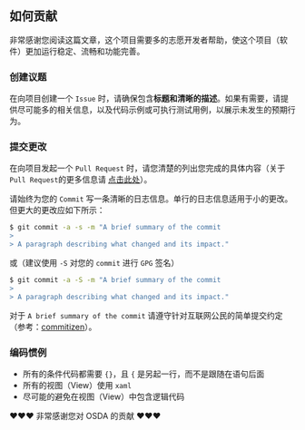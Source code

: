 ## 如何贡献

非常感谢您阅读这篇文章，这个项目需要多的志愿开发者帮助，使这个项目（软件）更加运行稳定、流畅和功能完善。

### 创建议题

在向项目创建一个 `Issue` 时，请确保包含**标题和清晰的描述**。如果有需要，请提供尽可能多的相关信息，以及代码示例或可执行测试用例，以展示未发生的预期行为。

### 提交更改

在向项目发起一个 `Pull Request` 时，请您清楚的列出您完成的具体内容（关于 `Pull Request`的更多信息请 [点击此处](https://help.github.com/cn/articles/proposing-changes-to-your-work-with-pull-requests)）。

请始终为您的 `Commit` 写一条清晰的日志信息。单行的日志信息适用于小的更改。但更大的更改应如下所示：

```bash
$ git commit -a -s -m "A brief summary of the commit
> 
> A paragraph describing what changed and its impact."
```

或（建议使用 `-S` 对您的 `commit` 进行 `GPG` 签名）

```bash
$ git commit -a -S -m "A brief summary of the commit
> 
> A paragraph describing what changed and its impact."
```

对于 `A brief summary of the commit` 请遵守针对互联网公民的简单提交约定（参考：[commitizen](https://github.com/commitizen/cz-cli)）。

### 编码惯例

* 所有的条件代码都需要 `{}`，且 `{` 是另起一行，而不是跟随在语句后面
* 所有的视图（View）使用 `xaml`
* 尽可能的避免在视图（View）中包含逻辑代码

♥♥♥ 非常感谢您对 OSDA 的贡献 ♥♥♥